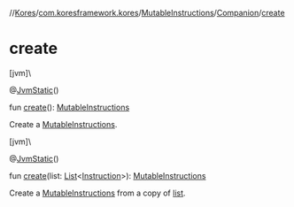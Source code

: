 //[Kores](../../../../index.md)/[com.koresframework.kores](../../index.md)/[MutableInstructions](../index.md)/[Companion](index.md)/[create](create.md)

# create

[jvm]\

@[JvmStatic](https://kotlinlang.org/api/latest/jvm/stdlib/kotlin.jvm/-jvm-static/index.html)()

fun [create](create.md)(): [MutableInstructions](../index.md)

Create a [MutableInstructions](../index.md).

[jvm]\

@[JvmStatic](https://kotlinlang.org/api/latest/jvm/stdlib/kotlin.jvm/-jvm-static/index.html)()

fun [create](create.md)(list: [List](https://kotlinlang.org/api/latest/jvm/stdlib/kotlin.collections/-list/index.html)<[Instruction](../../-instruction/index.md)>): [MutableInstructions](../index.md)

Create a [MutableInstructions](../index.md) from a copy of [list](create.md).

